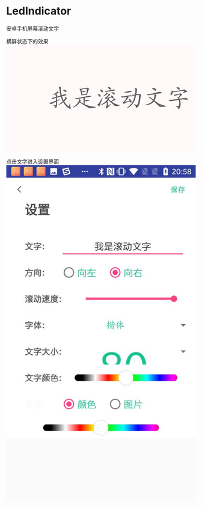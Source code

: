 # LedIndicator



安卓手机屏幕滚动文字

横屏状态下的效果
![image](https://github.com/caibi/LedIndicator/blob/master/ScreenShot/Screenshot_20181012-205803.jpg)

点击文字进入设置界面
![image](https://github.com/caibi/LedIndicator/blob/master/ScreenShot/Screenshot_20181012-205811.jpg)